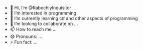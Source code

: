 - 👋 Hi, I’m @RabochiyInquisitor
- 👀 I’m interested in programming
- 🌱 I’m currently learning c# and other aspects of programming
- 💞️ I’m looking to collaborate on ...
- 📫 How to reach me ...
- 😄 Pronouns: ...
- ⚡ Fun fact: ...

<!---
RabochiyInquisitor/RabochiyInquisitor is a ✨ special ✨ repository because its `README.md` (this file) appears on your GitHub profile.
You can click the Preview link to take a look at your changes.
--->
